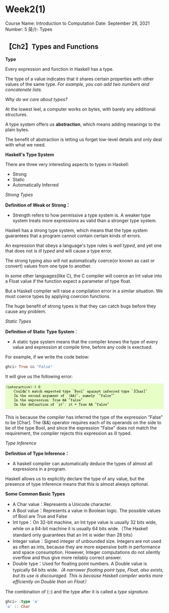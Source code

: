 # Week2(1)

Course Name: Introduction to Computation
Date: September 26, 2021
Number: 5
简介: Types

## 【Ch2】Types and Functions

**Type**

Every expression and function in Haskell has a type.

The type of a value indicates that it shares certain properties with other values of the same type. *For example, you can add two numbers and concatenate lists.*

*Why do we care about types?*

At the lowest leel, a computer works on bytes, with barely any additional structures. 

A type system offers us **abstraction**, which means adding meanings to the plain bytes.

The benefit of abstraction is letting us forget low-level details and only deal with what we need.

**Haskell's Type System**

There are three very interesting aspects to types in Haskell:

- Strong
- Static
- Automatically Inferred

*Strong Types*

**Definition of Weak or Strong：**

- Strength refers to how permissive a type system is. A weaker type system treats more expressions as valid than a stronger type system.

Haskell has a strong type system, which means that the  type system guarantees that a program cannot contain certain kinds of errors.

An expression that obeys a language's type rules is *well typed*, and yet one that does not is *ill typed* and will cause a type error.

The strong typing also will not automatically coerce(or known as cast or convert) values from one type to another.

In some other languages(like C), the C compiler will coerce an Int value into a Float value if the function expect a parameter of type float.

But a Haskell compiler will raise a compilation error in a similar situation. We must coerce types by applying coercion functions.

The huge benefit of strong types is that they can catch bugs before they cause any problem.

*Static Types*

**Definition of Static Type System**：

- A static type system means that the compiler knows the type of every value and expression at compile time, before any code is exectued.

For example, if we write the code below:

```haskell
ghci> True && "False"
```

It will give us the following error:

![1.PNG](https://github.com/KingArthur0205/Learn-Haskell/blob/main/Images/Ill%20Typed%20Error.png)

This is because the compiler has inferred the type of the expression "False" to be [Char]. The (&&) operator requires each of its operands on the side to be of the type Bool, and since the expression "False" does not match the requirement, the compiler rejects this expression as ill typed.

*Type Inference*

**Definition of Type Inference：**

- A haskell compiler can automatically deduce the types of almost all expressions in a program.

Haskell allows us to explicitly declare the type of any value, but the presence of type inference means that this is almost always optional.

**Some Common Basic Types**

- A Char value：Represents a Unicode character.
- A Bool value：Represents a value in Boolean logic. The possible values of Bool are True and False
- Int type：On 32-bit machine, an Int type value is usually 32 bits wide, while on a 64-bit machine it is usually 64 bits wide.（The Haskell standard only guarantees that an Int is wider than 28 bits）
- Integer value：Signed integer of unbounded size. Integers are not used as often as ints, because they are more expensive both in performance and space consumption. However, Integer computations do not silently overflow and thus give more reilably correct answer.
- Double type：Used for floating point numbers. A Double value is typically 64 bits wide.*（A narrower floating point type, Float, also exists, but its use is discouraged. This is because Haskell compiler works more efficiently on Double than on Float）*

The combination of (::) and the type after it is called a *type signature.*

```haskell
ghci> :type 'a'
'a' :: Char
```
